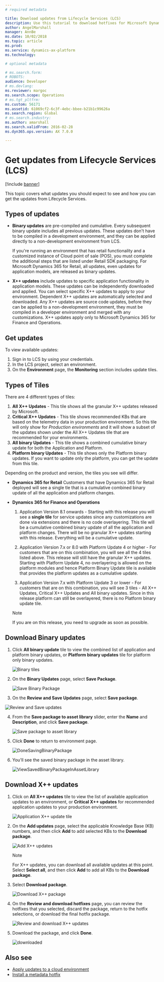 ```yaml
---
# required metadata

title: Download updates from Lifecycle Services (LCS)
description: Use this tutorial to download hotfixes for Microsoft Dynamics 365 for Finance and Operations, from Lifecycle Services (LCS).
author: AngelMarshall
manager: AnnBe
ms.date: 10/02/2018
ms.topic: article
ms.prod: 
ms.service: dynamics-ax-platform
ms.technology: 

# optional metadata

# ms.search.form: 
# ROBOTS: 
audience: Developer
# ms.devlang: 
ms.reviewer: margoc
ms.search.scope: Operations
# ms.tgt_pltfrm: 
ms.custom: 56171
ms.assetid: 61069cf2-6c3f-4ebc-bbee-b21b1c99626a
ms.search.region: Global
# ms.search.industry: 
ms.author: amarshall
ms.search.validFrom: 2016-02-28
ms.dyn365.ops.version: AX 7.0.0

---
```


# Get updates from Lifecycle Services (LCS)

[!include [banner](../includes/banner.md)]

This topic covers what updates you should expect to see and how you can get the updates from Lifecycle Services.

## Types of updates

- **Binary updates** are pre-compiled and cumulative. Every subsequent binary update includes all previous updates. These updates don't have to be compiled in a development environment, and they can be applied directly to a non-development environment from LCS.
        
    If you're running an environment that has retail functionality and a customized instance of Cloud point of sale (POS), you must complete the additional steps that are listed under Retail SDK packaging. For Microsoft Dynamics 365 for Retail, all updates, even updates for application models, are released as binary updates.    

- **X++ updates** include updates to specific application functionality in application models. These updates can be independently downloaded and applied. You can select specific X++ updates to apply to your environment.  Dependent X++ updates are automatically selected and downloaded.  Any X++ updates are source code updates, before they can be applied to a non-development environment, they must be compiled in a developer environment and merged with any customizations. X++ updates apply only to Microsoft Dynamics 365 for Finance and Operations.   

## Get updates

To view available updates:
1. Sign in to LCS by using your credentials.
2. In the LCS project, select an environment.
3. On the **Environment** page, the **Monitoring** section includes update tiles. 

## Types of Tiles

There are 4 different types of tiles: 
1. **All X++ Updates** - This tile shows all the granular X++ updates released by Microsoft. 
2. **Critical X++ Updates** - This tile shows recommended KBs that are based on the telemetry data in your production environment. So this tile will only show for *Production environments* and it will show a subset of the updates shown under the All X++ Updates tile that are recommended for your environments. 
3. **All binary Updates** - This tile shows a combined cumulative binary update for both the Application and Platform.
4. **Platform binary Updates** - This tile shows only the Platform binary updates. If you want to update only the platform, you can get the update from this tile. 

Depending on the product and version, the tiles you see will differ.

- **Dynamics 365 for Retail**
Customers that have Dynamics 365 for Retail deployed will see a single tle that is a cumulative combined binary update of all the application and platform changes. 

- **Dynamics 365 for Finance and Operations** 
   1. Application Version 8.1 onwards - Starting with this release you will see a **single tile** for service updates since any customizations are done via extensions and there is no code overlayering. This tile will be a cumulative combined binary update of all the application and platform changes. There will be no granular X++ updates starting with this release. Everything will be a cumulative update. 
 
   2. Application Version 7.x or 8.0 with Platform Update 4 or higher - For customers that are on this combination, you will see all the 4 tiles listed above. This release will still have the granular X++ updates. Starting with Platform Update 4, no overlayering is allowed on the platform modules and hence Platform Binary Update tile is available that provides the platform updates as a cumulative update. 

  3. Application Version 7.x with Platform Update 3 or lower - For customers that are on this combination, you will see 3 tiles - All X++ Updates, Critical X++ Updates and All binary updates. Since in this release platform can still be overlayered, there is no Platform binary update tile. 
  > [!NOTE]
    > If you are on this release, you need to upgrade as soon as possible. 
   
## Download Binary updates

1. Click **All binary update** tile to view the combined list of application and platform binary updates, or **Platform binary updates** tile for platform only binary updates. 

   ![Binary tiles](./media/BinaryUpdateTiles.jpg)

2. On the **Binary Updates** page, select **Save Package**.

   ![Save Binary Package](./media/ReviewAndSaveBinaryPackage.jpg)

3. On the **Review and Save Updates** page, select **Save package**.

![Review and Save updates](./media/ReviewBinaryPackage.jpg)

4. From the **Save package to asset library** slider, enter the **Name** and **Description**, and click **Save package**.

   ![Save package to asset library](./media/SaveBinaryPackage.jpg)

5. Click **Done** to return to environment page.

   ![DoneSavingBinaryPackage](./media/DoneSavingBinaryPackage.jpg)
 
6. You'll see the saved binary package in the asset library. 

   ![ViewSavedBinaryPackageInAssetLibrary](./media/ViewSavedBinaryPackageInAssetLibrary.jpg)

## Download X++ updates

1. Click on **All X++ updates** tile to view the list of available application updates to an environment, or **Critical X++ updates** for recommended application updates to your production environment. 

   ![Application X++ update tile](./media/X++UpdateTiles.jpg)   
  
2. On the **Add updates** page, select the applicable Knowledge Base (KB) numbers, and then click **Add** to add selected KBs to the **Download package**.

    ![Add X++ updates](./media/AddX++Updates.jpg)

    > [!NOTE]
    > For X++ updates, you can download all available updates at this point. Select **Select all**, and then click **Add** to add all KBs to  the **Download package**.

3. Select **Download package**.

    ![Download X++ package](./media/DownloadX++UpdatePackage.jpg)

4. On the **Review and download hotfixes** page, you can review the hotfixes that you selected, discard the package, return to the hotfix selections, or download the final hotfix package.

    ![Review and download X++ updates](media/ReviewAndDownloadX++Package.jpg)
    
5. Download the package, and click **Done**.
    
    ![downloaded](media/X++UpdatesDownloadBegin.jpg)


## Also see
- [Apply updates to a cloud environment](../deployment/apply-deployable-package-system.md)
- [Install a metadata hotfix](./install-metadata-hotfix-package.md) 
